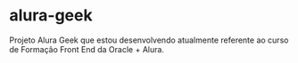 # alura-geek
 Projeto Alura Geek que estou desenvolvendo atualmente referente ao curso de Formação Front End da Oracle + Alura.
